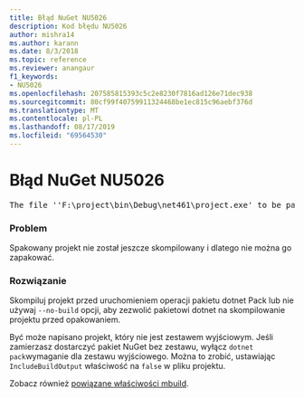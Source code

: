 ```yaml
---
title: Błąd NuGet NU5026
description: Kod błędu NU5026
author: mishra14
ms.author: karann
ms.date: 8/3/2018
ms.topic: reference
ms.reviewer: anangaur
f1_keywords:
- NU5026
ms.openlocfilehash: 207585815393c5c2e8230f7816ad126e71dec938
ms.sourcegitcommit: 80cf99f40759911324468be1ec815c96aebf376d
ms.translationtype: MT
ms.contentlocale: pl-PL
ms.lasthandoff: 08/17/2019
ms.locfileid: "69564530"
---
```

# <a name="nuget-error-nu5026"></a>Błąd NuGet NU5026
<pre>The file ''F:\project\bin\Debug\net461\project.exe' to be packed was not found on disk.</pre>

### <a name="issue"></a>Problem

Spakowany projekt nie został jeszcze skompilowany i dlatego nie można go zapakować.


### <a name="solution"></a>Rozwiązanie

Skompiluj projekt przed uruchomieniem operacji pakietu dotnet Pack lub nie używaj `--no-build` opcji, aby zezwolić pakietowi dotnet na skompilowanie projektu przed opakowaniem.

Być może napisano projekt, który nie jest zestawem wyjściowym. Jeśli zamierzasz dostarczyć pakiet NuGet bez zestawu, wyłącz `dotnet pack`wymaganie dla zestawu wyjściowego. Można to zrobić, ustawiając `IncludeBuildOutput` właściwość na `false` w pliku projektu.

Zobacz również [powiązane właściwości mbuild](../msbuild-targets.md#output-assemblies).

